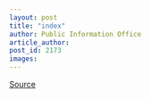 ```yaml
---
layout: post
title: "index"
author: Public Information Office
article_author: 
post_id: 2173
images:
---
```



<p><a href="http://www1.ucsc.edu/currents/00-01/03-05/index.html" title="Permalink to index">Source</a></p>
